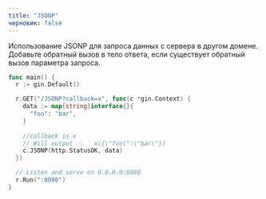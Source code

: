 ```yaml
---
title: "JSONP"
черновик: false
---
```


Использование JSONP для запроса данных с сервера в другом домене. Добавьте обратный вызов в тело ответа, если существует обратный вызов параметра запроса.

```go
func main() {
  r := gin.Default()

  r.GET("/JSONP?callback=x", func(c *gin.Context) {
    data := map[string]interface{}{
      "foo": "bar",
    }
    
    //callback is x
    // Will output  :   x({\"foo\":\"bar\"})
    c.JSONP(http.StatusOK, data)
  })

  // Listen and serve on 0.0.0.0:8080
  r.Run(":8080")
}
```
